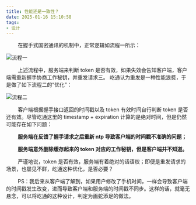 ```yaml
---
title: 性能还是一致性？
date: 2025-01-16 15:10:58
tags:
- 设计
---
```


&ensp;&ensp;&ensp;&ensp; 在握手式国密通讯的机制中，正常逻辑如流程一所示：

![流程一](/pic/工程/性能还是一致性/流程一.png)

&ensp;&ensp;&ensp;&ensp; 上述流程中，服务端来判断 token 是否有效，如果失效会告知客户端，客户端需重新握手协商工作秘钥，并重发请求三。 屹通认为重发是一种性能浪费，于是做了如下流程二的“优化”：

![流程二](/pic/工程/性能还是一致性/流程二.png)

&ensp;&ensp;&ensp;&ensp; 客户端根据握手接口返回的时间戳以及 token 有效时间自行判断 token 是否还有效。尽管屹通这里的 timestamp +  expiration 计算的是绝对时间，但是仍然可能存在如下问题：

&ensp;&ensp;&ensp;&ensp; __服务端在反馈了握手请求之后重新 ntp 导致客户端的时间戳不准确的问题；__

&ensp;&ensp;&ensp;&ensp; __服务端意外删除缓存起来的 token 对应的工作秘钥，但是客户端并不知道。__

&ensp;&ensp;&ensp;&ensp; 严谨地说，token 是否有效，服务端有着绝对的话语权；即便是重发请求的场景，也屡见不鲜，屹通这种优化，是否必要？

&ensp;&ensp;&ensp;&ensp; PS：我后来从客户端了解到，如果用户修改了手机时间，一样会导致客户端的时间戳发生改变，进而导致客户端和服务端的时间戳不同步。这样的话，就毫无悬念，可以将屹通的这种设计，判定为画蛇添足的做法。